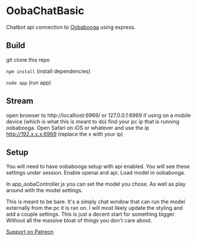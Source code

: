 # OobaChatBasic
Chatbot api connection to [Oobabooga](https://github.com/oobabooga/text-generation-webui) using express.

## Build
git clone this repo

```npm install``` (install dependencies)

```node app``` (run app)

## Stream
open browser to http://localhost:6969/ or 127.0.0.1:6969
if using on a mobile device (which is what this is meant to do) find your pc ip that is running oobabooga.
Open Safari on iOS or whatever and use the ip http://192.x.x.x:6969 (replace the x with your ip)

## Setup
You will need to have oobabooga setup with api enabled. You will see these settings under session. Enable openai and api.
Load model in oobabooga.

In app_oobaController.js you can set the model you chose. As well as play around with the model settings.

This is meant to be bare. It's a simply chat window that can run the model externally from the pc it is ran on. I will most likely update the styling and add a couple settings. This is just a decent start for something bigger. Without all the massive bloat of things you don't care about.

[Support on Patreon](https://patreon.com/junesiphone)

